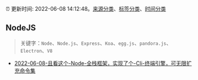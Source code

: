 :alarm_clock: 更新时间: 2022-06-08 14:12:48。[来源分类](../README.md)、[标签分类](../TAGS.md)、[时间分类](../TIMELINE.md)

## NodeJS


> 关键字：`Node`、`Node.js`、`Express`、`Koa`、`egg.js`、`pandora.js`、`Electron`、`V8`



- [2022-06-08-且看这个-Node-全栈框架，实现了个-Cli-终端引擎，可无限扩充命令集](https://www.v2ex.com/t/858223) 